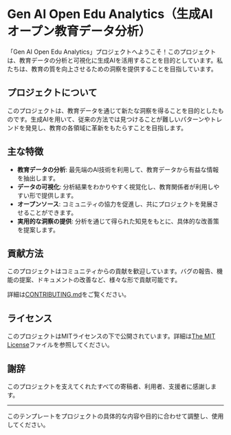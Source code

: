 # Gen AI Open Edu Analytics（生成AIオープン教育データ分析）

「Gen AI Open Edu Analytics」プロジェクトへようこそ！このプロジェクトは、教育データの分析と可視化に生成AIを活用することを目的としています。私たちは、教育の質を向上させるための洞察を提供することを目指しています。

## プロジェクトについて

このプロジェクトは、教育データを通じて新たな洞察を得ることを目的としたものです。生成AIを用いて、従来の方法では見つけることが難しいパターンやトレンドを発見し、教育の各領域に革新をもたらすことを目指します。

## 主な特徴

- **教育データの分析**: 最先端のAI技術を利用して、教育データから有益な情報を抽出します。
- **データの可視化**: 分析結果をわかりやすく視覚化し、教育関係者が利用しやすい形で提供します。
- **オープンソース**: コミュニティの協力を促進し、共にプロジェクトを発展させることができます。
- **実用的な洞察の提供**: 分析を通じて得られた知見をもとに、具体的な改善策を提案します。


## 貢献方法

このプロジェクトはコミュニティからの貢献を歓迎しています。バグの報告、機能の提案、ドキュメントの改善など、様々な形で貢献可能です。

詳細は[CONTRIBUTING.md](CONTRIBUTING.md)をご覧ください。

## ライセンス

このプロジェクトはMITライセンスの下で公開されています。詳細は[The MIT License](https://opensource.org/license/mit)ファイルを参照してください。

## 謝辞

このプロジェクトを支えてくれたすべての寄稿者、利用者、支援者に感謝します。

---

このテンプレートをプロジェクトの具体的な内容や目的に合わせて調整し、使用してください。